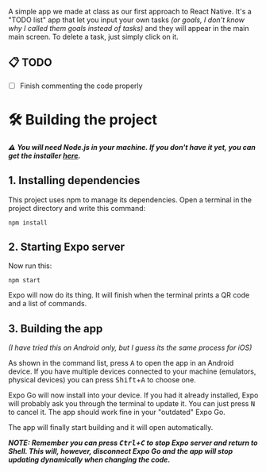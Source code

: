 A simple app we made at class as our first approach to React Native.
It's a "TODO list" app that let you input your own tasks _(or goals, I don't know why I called them goals instead of tasks)_ and they will appear in the main main screen. To delete a task, just simply click on it.

## 📋 TODO
- [ ] Finish commenting the code properly

# 🛠️ Building the project
**_⚠️ You will need Node.js in your machine. If you don't have it yet, you can get the installer [here](https://nodejs.org/en)._**

## 1. Installing dependencies

This project uses npm to manage its dependencies. Open a terminal in the project directory and write this command:
```
npm install
```

## 2. Starting Expo server

Now run this:
```
npm start
```

Expo will now do its thing. It will finish when the terminal prints a QR code and a list of commands.

## 3. Building the app

_(I have tried this on Android only, but I guess its the same process for iOS)_

As shown in the command list, press <kbd>A</kbd> to open the app in an Android device. If you have multiple devices connected to your machine (emulators, physical devices) you can press <kbd>Shift</kbd>+<kbd>A</kbd> to choose one.

Expo Go will now install into your device. If you had it already installed, Expo will probably ask you through the terminal to update it. You can just press <kbd>N</kbd> to cancel it. The app should work fine in your "outdated" Expo Go.

The app will finally start building and it will open automatically.

**_NOTE: Remember you can press <kbd>Ctrl</kbd>+<kbd>C</kbd> to stop Expo server and return to Shell. This will, however, disconnect Expo Go and the app will stop updating dynamically when changing the code._**
